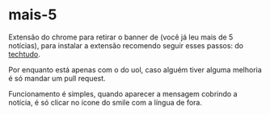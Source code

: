 # mais-5
Extensão do chrome para retirar o banner de (você já leu mais de 5 notícias), para instalar a extensão recomendo seguir esses passos: do [techtudo](http://www.techtudo.com.br/dicas-e-tutoriais/noticia/2014/06/como-instalar-extensoes-de-fora-da-chrome-web-store-apos-o-bloqueio.html). 

Por enquanto está apenas com o do uol, caso alguém tiver alguma melhoria é só mandar um pull request.

Funcionamento é simples, quando aparecer a mensagem cobrindo a notícia, é só clicar no ícone do smile com a língua de fora.
